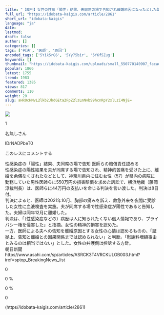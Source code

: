 ```yaml
---
title: "【裁判】女性の性病「陽性」結果、夫同席の場で告知され離婚原因になったとした訴訟、医師に44万円支払い命じる判決"
full_url: "https://idobata-kaigis.com/article/2861"
short_url: "idobata-kaigis"
language: "ja"
date: 
lastmod: 
draft: false
author: []
categories: []
tags: ['判決', '医師', '原因']
encoded_tags: ['5Yik5rG6', '5Yy75bir', '5Y6f5Zug']
keywords: []
thumbnail: "https://idobata-kaigis.com/uploads/small_550770140907_facad12fea.jpg"
popular: 1866
latest: 1755
trend: 1983
featured: 1385
views: 817
comments: 110
weight: 20
slug: aHR0cHMvL2lkb2JhdGEta2FpZ2lzLmNvbS9hcnRpY2xlLzI4NjE=
---
```


![](https://idobata-kaigis.com/uploads/small_550770140907_facad12fea.jpg)

<div><p class='text-pink-100 text-sm'><p class='mr-2'>1</p><p class='mr-2'>名無しさん</p><p class='hidden xlinline-block'>IDrNADPbeT0</p></p><p class='flex items-center text-gray-400'><p class='text-xs mdtext-sm hovercursor-pointer'>このレスにコメントする</p></p><p class='px-2 lgpx-8'><p class='tracking-wide break-all text-base lgtext-lg'> 性感染症の「陽性」結果、夫同席の場で告知 医師らの賠償責任認める<br> 性感染症の陽性結果を夫が同席する場で告知され、精神的苦痛を受けた上に、離婚を余儀なくされたなどとして、神奈川県内に住む女性（57）が県内の病院に勤務していた男性医師らに550万円の損害賠償を求めた訴訟で、横浜地裁（藤岡淳裁判長）は、医師らに44万円の支払いを命じる判決を言い渡した。判決は8日付。<br> 判決によると、医師は2021年10月、胸部の痛みを訴え、救急外来を夜間に受診した女性に血液検査を実施。夫が同席する場で性感染症が陽性であると告知した。夫婦は同年12月に離婚した。<br> 判決は、「（性感染症などの）病歴は人に知られたくない個人情報であり、プライバシー権を侵害した」と指摘。女性の精神的損害を認めた。<br> 一方、医師による夫への告知を離婚原因とする女性の心情は認めるものの、「証拠上、告知と離婚との因果関係までは認められない」と判断。「慰謝料増額事由とみるのは相当ではない」とした。女性の弁護側は控訴する方針。<br>朝日新聞<br>https//www.asahi.com/sp/articles/ASRCK3T4VRCKULOB003.html?iref=sptop_BreakingNews_list<br></p></p><p class='flex items-center mr-2 hovercursor-pointer'><p class='pl-1 text-sm mdtext-base'>0</p></p><p class=' w-full h-full bg-gray-200 absolute '></p><p class='text-white text-xs text-center'>0 %</p><p class='text-white text-xs text-center'>0 %</p><p class='flex items-center mr-2 hovercursor-pointer'><p class='pl-1 text-sm mdtext-base'>0</p></p></div>

(https//idobata-kaigis.com/article/2861)
